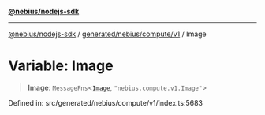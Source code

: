 [**@nebius/nodejs-sdk**](../../../../../README.md)

***

[@nebius/nodejs-sdk](../../../../../README.md) / [generated/nebius/compute/v1](../README.md) / Image

# Variable: Image

> **Image**: `MessageFns`\<[`Image`](../interfaces/Image.md), `"nebius.compute.v1.Image"`\>

Defined in: src/generated/nebius/compute/v1/index.ts:5683
